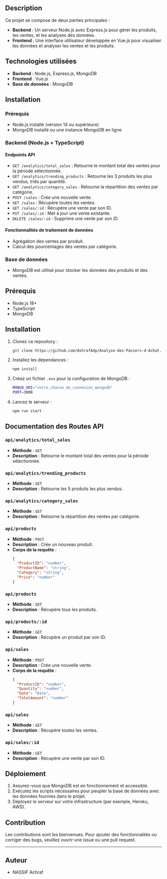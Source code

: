 
## Description

Ce projet se compose de deux parties principales :
- **Backend** : Un serveur Node.js avec Express.js pour gérer les produits, les ventes, et les analyses des données.
- **Frontend** : Une interface utilisateur développée en Vue.js pour visualiser les données et analyser les ventes et les produits.

## Technologies utilisées

- **Backend** : Node.js, Express.js, MongoDB
- **Frontend** : Vue.js
- **Base de données** : MongoDB

## Installation

### Prérequis

- Node.js installé (version 14 ou supérieure)
- MongoDB installé ou une instance MongoDB en ligne



### Backend (Node.js + TypeScript)
#### Endpoints API

- `GET /analytics/total_sales` : Retourne le montant total des ventes pour la période sélectionnée.
- `GET /analytics/trending_products` : Retourne les 3 produits les plus vendus, triés par quantité.
- `GET /analytics/category_sales` : Retourne la répartition des ventes par catégorie.
- `POST /sales` : Crée une nouvelle vente.
- `GET /sales` : Récupère toutes les ventes.
- `GET /sales/:id` : Récupère une vente par son ID.
- `PUT /sales/:id` : Met à jour une vente existante.
- `DELETE /sales/:id` : Supprime une vente par son ID.
  
#### Fonctionnalités de traitement de données
- Agrégation des ventes par produit.
- Calcul des pourcentages des ventes par catégorie.

### Base de données
- MongoDB est utilisé pour stocker les données des produits et des ventes.

## Prérequis

- Node.js 18+
- TypeScript
- MongoDB

## Installation

1. Clonez ce repository :
   ```bash
   git clone https://github.com/AshrafAdp/Analyse-des-Paniers-d-Achat.git
   ```

2. Installez les dépendances :
   ```bash
   npm install
   ```

3. Créez un fichier `.env` pour la configuration de MongoDB :
   ```bash
   MONGO_URI="votre_chaine_de_connexion_mongodb"
   PORT=3000
   ```

4. Lancez le serveur :
   ```bash
   npm run start
   ```

## Documentation des Routes API

### `api/analytics/total_sales`
- **Méthode** : `GET`
- **Description** : Retourne le montant total des ventes pour la période sélectionnée.

### `api/analytics/trending_products`
- **Méthode** : `GET`
- **Description** : Retourne les 5 produits les plus vendus.

### `api/analytics/category_sales`
- **Méthode** : `GET`
- **Description** : Retourne la répartition des ventes par catégorie.

### `api/products`
- **Méthode** : `POST`
- **Description** : Crée un nouveau produit.
- **Corps de la requête** :
  ```json
  {
    "ProductID": "number",
    "ProductName": "string",
    "Category": "string",
    "Price": "number"
  }
  ```

### `api/products`
- **Méthode** : `GET`
- **Description** : Récupère tous les produits.

### `api/products/:id`
- **Méthode** : `GET`
- **Description** : Récupère un produit par son ID.

### `api/sales`
- **Méthode** : `POST`
- **Description** : Crée une nouvelle vente.
- **Corps de la requête** :
  ```json
  {
    "ProductID": "number",
    "Quantity": "number",
    "Date": "Date",
    "TotalAmount": "number"
  }
  ```

### `api/sales`
- **Méthode** : `GET`
- **Description** : Récupère toutes les ventes.

### `api/sales/:id`
- **Méthode** : `GET`
- **Description** : Récupère une vente par son ID.

## Déploiement

1. Assurez-vous que MongoDB est en fonctionnement et accessible.
2. Exécutez les scripts nécessaires pour peupler la base de données avec les données fournies dans le projet.
3. Déployez le serveur sur votre infrastructure (par exemple, Heroku, AWS).

## Contribution

Les contributions sont les bienvenues. Pour ajouter des fonctionnalités ou corriger des bugs, veuillez ouvrir une issue ou une pull request.

---

## Auteur

- NASSIF Achraf

